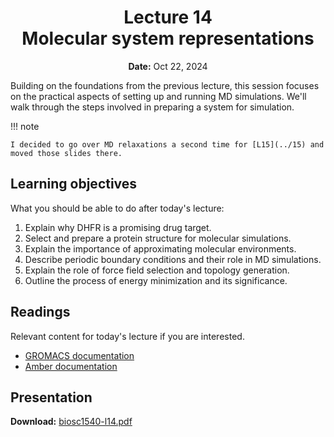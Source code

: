 <h1 align="center">
<b>Lecture 14</b><br>
Molecular system representations
</h1>
<p align="center">
<b>Date:</b> Oct 22, 2024
</p>

Building on the foundations from the previous lecture, this session focuses on the practical aspects of setting up and running MD simulations.
We'll walk through the steps involved in preparing a system for simulation.

!!! note

    I decided to go over MD relaxations a second time for [L15](../15) and moved those slides there.

## Learning objectives

What you should be able to do after today's lecture:

1.  Explain why DHFR is a promising drug target.
2.  Select and prepare a protein structure for molecular simulations.
3.  Explain the importance of approximating molecular environments.
4.  Describe periodic boundary conditions and their role in MD simulations.
5.  Explain the role of force field selection and topology generation.
6.  Outline the process of energy minimization and its significance.

## Readings

Relevant content for today's lecture if you are interested.

-   [GROMACS documentation](https://manual.gromacs.org/current/index.html)
-   [Amber documentation](https://ambermd.org/index.php)

## Presentation

**Download:** [biosc1540-l14.pdf](/lectures/14/biosc1540-l14.pdf)
